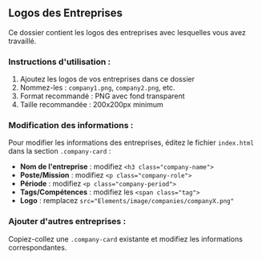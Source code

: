 ## Logos des Entreprises

Ce dossier contient les logos des entreprises avec lesquelles vous avez travaillé.

### Instructions d'utilisation :

1. Ajoutez les logos de vos entreprises dans ce dossier
2. Nommez-les : `company1.png`, `company2.png`, etc.
3. Format recommandé : PNG avec fond transparent
4. Taille recommandée : 200x200px minimum

### Modification des informations :

Pour modifier les informations des entreprises, éditez le fichier `index.html` dans la section `.company-card` :

- **Nom de l'entreprise** : modifiez `<h3 class="company-name">`
- **Poste/Mission** : modifiez `<p class="company-role">`
- **Période** : modifiez `<p class="company-period">`
- **Tags/Compétences** : modifiez les `<span class="tag">`
- **Logo** : remplacez `src="Elements/image/companies/companyX.png"`

### Ajouter d'autres entreprises :

Copiez-collez une `.company-card` existante et modifiez les informations correspondantes.
